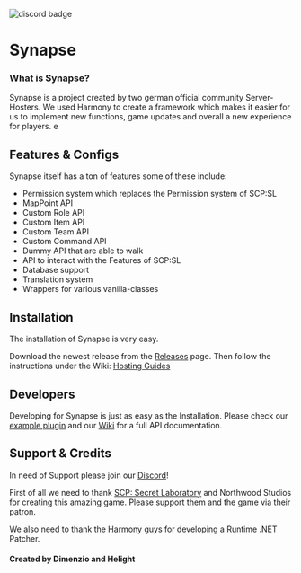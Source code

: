 ![discord badge](https://img.shields.io/discord/716698782317805629?color=7289DA&label=discord)
# **Synapse**
### **What is Synapse?**
Synapse is a project created by two german official community Server-Hosters. We used Harmony to create a framework which makes it easier for us to implement new functions, game updates and overall a new experience for players.
e
## **Features & Configs**
Synapse itself has a ton of features some of these include:
* Permission system which replaces the Permission system of SCP:SL
* MapPoint API
* Custom Role API
* Custom Item API
* Custom Team API
* Custom Command API
* Dummy API that are able to walk
* API to interact with the Features of SCP:SL
* Database support
* Translation system
* Wrappers for various vanilla-classes

## **Installation**
The installation of Synapse is very easy.

Download the newest release from the [Releases](https://github.com/SynapseSL/Synapse/releases) page.
Then follow the instructions under the Wiki: [Hosting Guides](https://docs.synapsesl.xyz/setup/setup)

## **Developers**

Developing for Synapse is just as easy as the Installation.
Please check our [example plugin](https://github.com/GrafDimenzio/Example-Plugin) and our [Wiki](https://docs.synapsesl.xyz/) for a full API documentation.

## **Support & Credits**
In need of Support please join our [Discord](https://discord.gg/wSBHXwy)!

First of all we need to thank [SCP: Secret Laboratory](https://scpslgame.com) and Northwood Studios for creating this amazing game. Please support them and the game via their patron.

We also need to thank the [Harmony](https://github.com/pardeike/Harmony) guys for developing a Runtime .NET Patcher.

#### **Created by Dimenzio and Helight**
